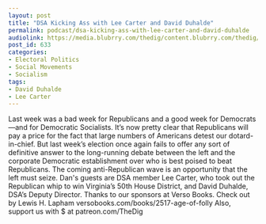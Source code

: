 ```yaml
---
layout: post
title: "DSA Kicking Ass with Lee Carter and David Duhalde"
permalink: podcast/dsa-kicking-ass-with-lee-carter-and-david-duhalde
audiolink: https://media.blubrry.com/thedig/content.blubrry.com/thedig/The_Dig_-_EP_67_-Carter-Duhalde.mp3
post_id: 633
categories: 
- Electoral Politics
- Social Movements
- Socialism
tags: 
- David Duhalde
- Lee Carter
---
```


Last week was a bad week for Republicans and a good week for Democrats—and for Democratic Socialists. It’s now pretty clear that Republicans will pay a price for the fact that large numbers of Americans detest our dotard-in-chief. But last week’s election once again fails to offer any sort of definitive answer to the long-running debate between the left and the corporate Democratic establishment over who is best poised to beat Republicans. The coming anti-Republican wave is an opportunity that the left must seize. Dan's guests are DSA member Lee Carter, who took out the Republican whip to win Virginia’s 50th House District, and David Duhalde, DSA’s Deputy Director. Thanks to our sponsors at Verso Books. Check out 
 by Lewis H. Lapham versobooks.com/books/2517-age-of-folly Also, support us with $ at patreon.com/TheDig